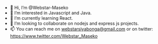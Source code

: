 - 👋 Hi, I’m @Webstar-Maseko
- 👀 I’m interested in Javascript and Java.
- 🌱 I’m currently learning React.
- 💞️ I’m looking to collaborate on nodejs and  express js projects.
- 📫 You can reach me on webstarsiyabonga@gmail.com or on twitter: https://www.twitter.com/Webstar_Maseko
<!---
Webstar-Maseko/Webstar-Maseko is a ✨ special ✨ repository because its `README.md` (this file) appears on your GitHub profile.
You can click the Preview link to take a look at your changes.
--->
